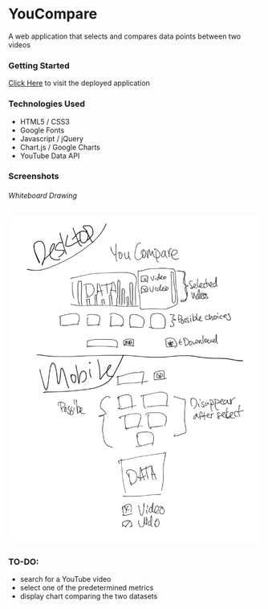 # YouCompare
A web application that selects and compares data points between two videos

### Getting Started
[Click Here](https://brave-meninsky-79a382.netlify.app/) to visit the deployed application

### Technologies Used
- HTML5 / CSS3
- Google Fonts
- Javascript / jQuery
- Chart.js / Google Charts
- YouTube Data API

### Screenshots
###### Whiteboard Drawing
![image](assets/drawing.jpg)

### TO-DO:
- search for a YouTube video
- select one of the predetermined metrics
- display chart comparing the two datasets

